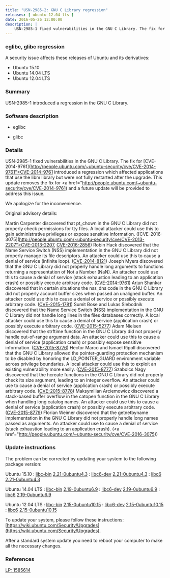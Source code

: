 ```yaml
---
title: "USN-2985-2: GNU C Library regression"
releases: [ ubuntu-12.04-lts ]
date: 2016-05-26 12:00:00
description: |
    USN-2985-1 fixed vulnerabilities in the GNU C Library. The fix for [CVE-2014-9761](http://people.ubuntu.com/~ubuntu-security/cve/CVE-2014-9761">CVE-2014-9761</a> introduced a regression which affected applications that use the libm library but were not fully restarted after the upgrade. This update removes the fix for <a href="http://people.ubuntu.com/~ubuntu-security/cve/CVE-2014-9761) and a future update will be provided to address this issue.
--- 
```

 
### eglibc, glibc regression

A security issue affects these releases of Ubuntu and its derivatives:

* Ubuntu 15.10
* Ubuntu 14.04 LTS
* Ubuntu 12.04 LTS

### Summary

USN-2985-1 introduced a regression in the GNU C Library. 

### Software description

* eglibc 

* glibc 

### Details

USN-2985-1 fixed vulnerabilities in the GNU C Library. The fix for [CVE-2014-9761](http://people.ubuntu.com/~ubuntu-security/cve/CVE-2014-9761">CVE-2014-9761</a> introduced a regression which affected applications that use the libm library but were not fully restarted after the upgrade. This update removes the fix for <a href="http://people.ubuntu.com/~ubuntu-security/cve/CVE-2014-9761) and a future update will be provided to address this issue.

We apologize for the inconvenience.

Original advisory details:

 Martin Carpenter discovered that pt_chown in the GNU C Library did not properly check permissions for tty files. A local attacker could use this to gain administrative privileges or expose sensitive information. ([CVE-2016-3075](http://people.ubuntu.com/~ubuntu-security/cve/CVE-2013-2207">CVE-2013-2207</a>, <a href="http://people.ubuntu.com/~ubuntu-security/cve/CVE-2016-2856">CVE-2016-2856</a>) Robin Hack discovered that the Name Service Switch (NSS) implementation in the GNU C Library did not properly manage its file descriptors. An attacker could use this to cause a denial of service (infinite loop). (<a href="http://people.ubuntu.com/~ubuntu-security/cve/CVE-2014-8121">CVE-2014-8121</a>) Joseph Myers discovered that the GNU C Library did not properly handle long arguments to functions returning a representation of Not a Number (NaN). An attacker could use this to cause a denial of service (stack exhaustion leading to an application crash) or possibly execute arbitrary code. (<a href="http://people.ubuntu.com/~ubuntu-security/cve/CVE-2014-9761">CVE-2014-9761</a>) Arjun Shankar discovered that in certain situations the nss_dns code in the GNU C Library did not properly account buffer sizes when passed an unaligned buffer. An attacker could use this to cause a denial of service or possibly execute arbitrary code. (<a href="http://people.ubuntu.com/~ubuntu-security/cve/CVE-2015-1781">CVE-2015-1781</a>) Sumit Bose and Lukas Slebodnik discovered that the Name Service Switch (NSS) implementation in the GNU C Library did not handle long lines in the files databases correctly. A local attacker could use this to cause a denial of service (application crash) or possibly execute arbitrary code. (<a href="http://people.ubuntu.com/~ubuntu-security/cve/CVE-2015-5277">CVE-2015-5277</a>) Adam Nielsen discovered that the strftime function in the GNU C Library did not properly handle out-of-range argument data. An attacker could use this to cause a denial of service (application crash) or possibly expose sensitive information. (<a href="http://people.ubuntu.com/~ubuntu-security/cve/CVE-2015-8776">CVE-2015-8776</a>) Hector Marco and Ismael Ripoll discovered that the GNU C Library allowed the pointer-guarding protection mechanism to be disabled by honoring the LD_POINTER_GUARD environment variable across privilege boundaries. A local attacker could use this to exploit an existing vulnerability more easily. (<a href="http://people.ubuntu.com/~ubuntu-security/cve/CVE-2015-8777">CVE-2015-8777</a>) Szabolcs Nagy discovered that the hcreate functions in the GNU C Library did not properly check its size argument, leading to an integer overflow. An attacker could use to cause a denial of service (application crash) or possibly execute arbitrary code. (<a href="http://people.ubuntu.com/~ubuntu-security/cve/CVE-2015-8778">CVE-2015-8778</a>) Maksymilian Arciemowicz discovered a stack-based buffer overflow in the catopen function in the GNU C Library when handling long catalog names. An attacker could use this to cause a denial of service (application crash) or possibly execute arbitrary code. (<a href="http://people.ubuntu.com/~ubuntu-security/cve/CVE-2015-8779">CVE-2015-8779</a>) Florian Weimer discovered that the getnetbyname implementation in the GNU C Library did not properly handle long names passed as arguments. An attacker could use to cause a denial of service (stack exhaustion leading to an application crash). (<a href="http://people.ubuntu.com/~ubuntu-security/cve/CVE-2016-3075)) 

### Update instructions

The problem can be corrected by updating your system to the following package version:

Ubuntu 15.10
 : [libc-bin](https://launchpad.net/ubuntu/+source/glibc) <span> [2.21-0ubuntu4.3](https://launchpad.net/ubuntu/+source/glibc/2.21-0ubuntu4.3) </span> 
 : [libc6-dev](https://launchpad.net/ubuntu/+source/glibc) <span> [2.21-0ubuntu4.3](https://launchpad.net/ubuntu/+source/glibc/2.21-0ubuntu4.3) </span> 
 : [libc6](https://launchpad.net/ubuntu/+source/glibc) <span> [2.21-0ubuntu4.3](https://launchpad.net/ubuntu/+source/glibc/2.21-0ubuntu4.3) </span> 

Ubuntu 14.04 LTS
 : [libc-bin](https://launchpad.net/ubuntu/+source/eglibc) <span> [2.19-0ubuntu6.9](https://launchpad.net/ubuntu/+source/eglibc/2.19-0ubuntu6.9) </span> 
 : [libc6-dev](https://launchpad.net/ubuntu/+source/eglibc) <span> [2.19-0ubuntu6.9](https://launchpad.net/ubuntu/+source/eglibc/2.19-0ubuntu6.9) </span> 
 : [libc6](https://launchpad.net/ubuntu/+source/eglibc) <span> [2.19-0ubuntu6.9](https://launchpad.net/ubuntu/+source/eglibc/2.19-0ubuntu6.9) </span> 

Ubuntu 12.04 LTS
 : [libc-bin](https://launchpad.net/ubuntu/+source/eglibc) <span> [2.15-0ubuntu10.15](https://launchpad.net/ubuntu/+source/eglibc/2.15-0ubuntu10.15) </span> 
 : [libc6-dev](https://launchpad.net/ubuntu/+source/eglibc) <span> [2.15-0ubuntu10.15](https://launchpad.net/ubuntu/+source/eglibc/2.15-0ubuntu10.15) </span> 
 : [libc6](https://launchpad.net/ubuntu/+source/eglibc) <span> [2.15-0ubuntu10.15](https://launchpad.net/ubuntu/+source/eglibc/2.15-0ubuntu10.15) </span> 

To update your system, please follow these instructions: [https://wiki.ubuntu.com/Security/Upgrades](https://wiki.ubuntu.com/Security/Upgrades).

After a standard system update you need to reboot your computer to make all the necessary changes. 

### References

 [LP: 1585614](https://launchpad.net/bugs/1585614)
 
